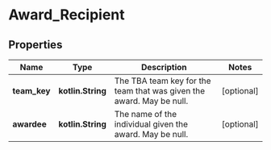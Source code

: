 
# Award_Recipient

## Properties
Name | Type | Description | Notes
------------ | ------------- | ------------- | -------------
**team_key** | **kotlin.String** | The TBA team key for the team that was given the award. May be null. |  [optional]
**awardee** | **kotlin.String** | The name of the individual given the award. May be null. |  [optional]



